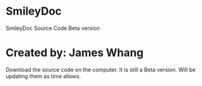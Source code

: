 SmileyDoc
=========

SmileyDoc Source Code Beta version
# Created by: James Whang

Download the source code on the computer. 
It is still a Beta version. Will be updating them as time allows. 
